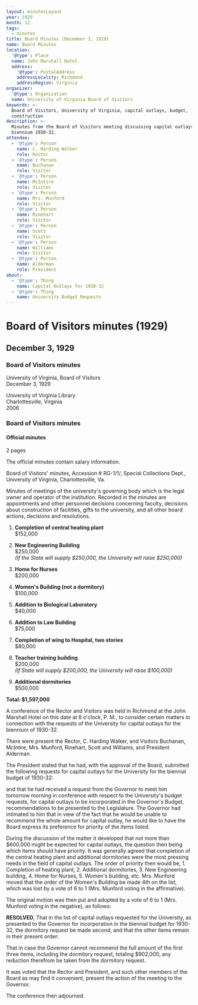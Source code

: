 ```yaml
---
layout: minutesLayout
year: 1929
month: 12
tags:
  - minutes
title: Board Minutes (December 3, 1929)
name: Board Minutes
location:
  '@type': Place
  name: John Marshall Hotel
  address:
    '@type': PostalAddress
    addressLocality: Richmond
    addressRegion: Virginia
organizer:
  '@type': Organization
  name: University of Virginia Board of Visitors
keywords: >-
  Board of Visitors, University of Virginia, capital outlays, budget,
  construction
description: >-
  Minutes from the Board of Visitors meeting discussing capital outlays for
  biennium 1930-32.
attendee:
  - '@type': Person
    name: C. Harding Walker
    role: Rector
  - '@type': Person
    name: Buchanan
    role: Visitor
  - '@type': Person
    name: McIntire
    role: Visitor
  - '@type': Person
    name: Mrs. Munford
    role: Visitor
  - '@type': Person
    name: Rinehart
    role: Visitor
  - '@type': Person
    name: Scott
    role: Visitor
  - '@type': Person
    name: Williams
    role: Visitor
  - '@type': Person
    name: Alderman
    role: President
about:
  - '@type': Thing
    name: Capital Outlays for 1930-32
  - '@type': Thing
    name: University Budget Requests
---
```


<!-- altadded -->
<!-- altadded -->

<!-- llmmeta -->



<!-- llmformatted -->

# Board of Visitors minutes (1929)

## December 3, 1929

### Board of Visitors minutes

University of Virginia, Board of Visitors\
December 3, 1929

University of Virginia Library\
Charlottesville, Virginia\
2006

### Board of Visitors minutes

#### Official minutes

2 pages

The official minutes contain salary information.

Board of Visitors' minutes, Accession # RG-1/1/, Special Collections Dept., University of Virginia, Charlottesville, Va.

Minutes of meetings of the university's governing body which is the legal owner and operator of the institution. Recorded in the minutes are appointments and other personnel decisions concerning faculty, decisions about construction of facilities, gifts to the university, and all other board actions, decisions and resolutions.

1. **Completion of central heating plant**\
   $152,000

2. **New Engineering Building**\
   $250,000\
   *(If the State will supply $250,000, the University will raise $250,000)*

3. **Home for Nurses**\
   $200,000

4. **Women's Building (not a dormitory)**\
   $100,000

5. **Addition to Biological Laboratory**\
   $40,000

6. **Addition to Law Building**\
   $75,000

7. **Completion of wing to Hospital, two stories**\
   $80,000

8. **Teacher training building**\
   $200,000\
   *(If State will supply $200,000, the University will raise $100,000)*

9. **Additional dormitories**\
   $500,000

**Total: $1,597,000**

A conference of the Rector and Visitors was held in Richmond at the John Marshall Hotel on this date at 8 o'clock, P. M., to consider certain matters in connection with the requests of the University for capital outlays for the biennium of 1930-32.

There were present the Rector, C. Harding Walker, and Visitors Buchanan, McIntire, Mrs. Munford, Rinehart, Scott and Williams, and President Alderman.

The President stated that he had, with the approval of the Board, submitted the following requests for capital outlays for the University for the biennial budget of 1930-32:

and that he had received a request from the Governor to meet him tomorrow morning in conference with respect to the University's budget requests, for capital outlays to be incorporated in the Governor's Budget, recommendations to be presented to the Legislature. The Governor had intimated to him that in view of the fact that he would be unable to recommend the whole amount for capital outlay, he would like to have the Board express its preference for priority of the items listed.

During the discussion of the matter it developed that not more than $600,000 might be expected for capital outlays, the question then being which items should have priority. It was generally agreed that completion of the central heating plant and additional dormitories were the most pressing needs in the field of capital outlays. The order of priority then would be, 1. Completion of heating plant, 2. Additional dormitories, 3. New Engineering building, 4. Home for Nurses, 5. Women's building, etc. Mrs. Munford moved that the order of the Women's Building be made 4th on the list, which was lost by a vote of 6 to 1 (Mrs. Munford voting in the affirmative).

The original motion was then put and adopted by a vote of 6 to 1 (Mrs. Munford voting in the negative), as follows:

**RESOLVED**, That in the list of capital outlays requested for the University, as presented to the Governor for incorporation in the biennial budget for 1930-32, the dormitory request be made second, and that the other items remain in their present order:

That in case the Governor cannot recommend the full amount of the first three items, including the dormitory request, totaling $902,000, any reduction therefrom be taken from the dormitory request.

It was voted that the Rector and President, and such other members of the Board as may find it convenient, present the action of the meeting to the Governor.

The conference then adjourned.

